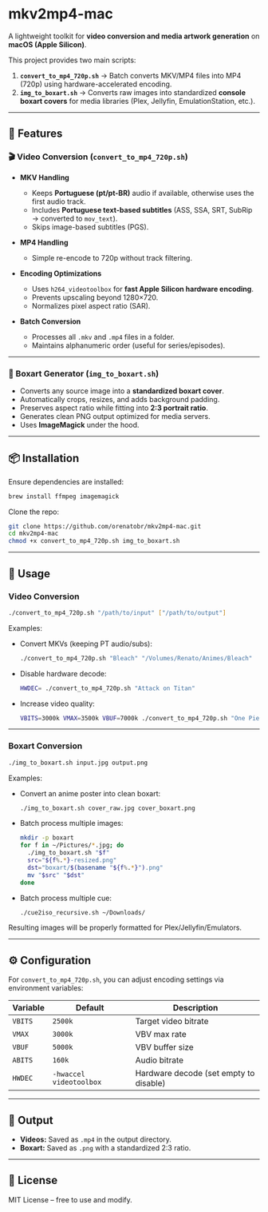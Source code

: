 # mkv2mp4-mac

A lightweight toolkit for **video conversion and media artwork generation** on **macOS (Apple Silicon)**.

This project provides two main scripts:

1. **`convert_to_mp4_720p.sh`** → Batch converts MKV/MP4 files into MP4 (720p) using hardware-accelerated encoding.
2. **`img_to_boxart.sh`** → Converts raw images into standardized **console boxart covers** for media libraries (Plex, Jellyfin, EmulationStation, etc.).

---

## 🚀 Features

### 🎬 Video Conversion (`convert_to_mp4_720p.sh`)

- **MKV Handling**

  - Keeps **Portuguese (pt/pt-BR)** audio if available, otherwise uses the first audio track.
  - Includes **Portuguese text-based subtitles** (ASS, SSA, SRT, SubRip → converted to `mov_text`).
  - Skips image-based subtitles (PGS).

- **MP4 Handling**

  - Simple re-encode to 720p without track filtering.

- **Encoding Optimizations**

  - Uses `h264_videotoolbox` for **fast Apple Silicon hardware encoding**.
  - Prevents upscaling beyond 1280×720.
  - Normalizes pixel aspect ratio (SAR).

- **Batch Conversion**
  - Processes all `.mkv` and `.mp4` files in a folder.
  - Maintains alphanumeric order (useful for series/episodes).

---

### 🎨 Boxart Generator (`img_to_boxart.sh`)

- Converts any source image into a **standardized boxart cover**.
- Automatically crops, resizes, and adds background padding.
- Preserves aspect ratio while fitting into **2:3 portrait ratio**.
- Generates clean PNG output optimized for media servers.
- Uses **ImageMagick** under the hood.

---

## 📦 Installation

Ensure dependencies are installed:

```bash
brew install ffmpeg imagemagick
```

Clone the repo:

```bash
git clone https://github.com/orenatobr/mkv2mp4-mac.git
cd mkv2mp4-mac
chmod +x convert_to_mp4_720p.sh img_to_boxart.sh
```

---

## 🔧 Usage

### Video Conversion

```bash
./convert_to_mp4_720p.sh "/path/to/input" ["/path/to/output"]
```

Examples:

- Convert MKVs (keeping PT audio/subs):

  ```bash
  ./convert_to_mp4_720p.sh "Bleach" "/Volumes/Renato/Animes/Bleach"
  ```

- Disable hardware decode:

  ```bash
  HWDEC= ./convert_to_mp4_720p.sh "Attack on Titan"
  ```

- Increase video quality:

  ```bash
  VBITS=3000k VMAX=3500k VBUF=7000k ./convert_to_mp4_720p.sh "One Piece"
  ```

---

### Boxart Conversion

```bash
./img_to_boxart.sh input.jpg output.png
```

Examples:

- Convert an anime poster into clean boxart:

  ```bash
  ./img_to_boxart.sh cover_raw.jpg cover_boxart.png
  ```

- Batch process multiple images:

  ```bash
  mkdir -p boxart
  for f in ~/Pictures/*.jpg; do
    ./img_to_boxart.sh "$f"
    src="${f%.*}-resized.png"
    dst="boxart/$(basename "${f%.*}").png"
    mv "$src" "$dst"
  done
  ```

- Batch process multiple cue:

  ```bash
  ./cue2iso_recursive.sh ~/Downloads/
  ```

Resulting images will be properly formatted for Plex/Jellyfin/Emulators.

---

## ⚙️ Configuration

For `convert_to_mp4_720p.sh`, you can adjust encoding settings via environment variables:

| Variable | Default                 | Description                            |
| -------- | ----------------------- | -------------------------------------- |
| `VBITS`  | `2500k`                 | Target video bitrate                   |
| `VMAX`   | `3000k`                 | VBV max rate                           |
| `VBUF`   | `5000k`                 | VBV buffer size                        |
| `ABITS`  | `160k`                  | Audio bitrate                          |
| `HWDEC`  | `-hwaccel videotoolbox` | Hardware decode (set empty to disable) |

---

## 📂 Output

- **Videos:** Saved as `.mp4` in the output directory.
- **Boxart:** Saved as `.png` with a standardized 2:3 ratio.

---

## 📝 License

MIT License – free to use and modify.

